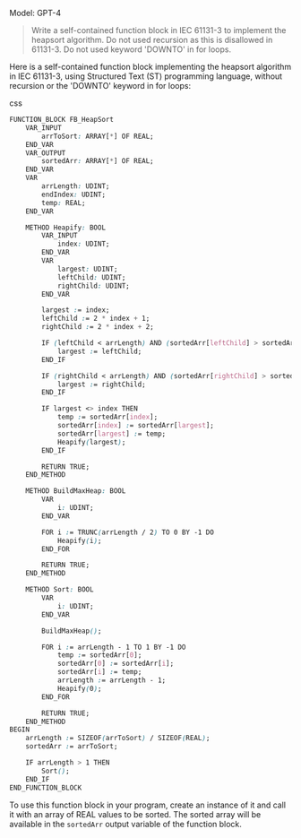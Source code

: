 Model: GPT-4

> Write a self-contained function block in IEC 61131-3 to implement the heapsort algorithm. Do not used recursion as this is disallowed in 61131-3. Do not used keyword 'DOWNTO' in for loops.

Here is a self-contained function block implementing the heapsort algorithm in IEC 61131-3, using Structured Text (ST) programming language, without recursion or the 'DOWNTO' keyword in for loops:

css

```css
FUNCTION_BLOCK FB_HeapSort
    VAR_INPUT
        arrToSort: ARRAY[*] OF REAL;
    END_VAR
    VAR_OUTPUT
        sortedArr: ARRAY[*] OF REAL;
    END_VAR
    VAR
        arrLength: UDINT;
        endIndex: UDINT;
        temp: REAL;
    END_VAR

    METHOD Heapify: BOOL
        VAR_INPUT
            index: UDINT;
        END_VAR
        VAR
            largest: UDINT;
            leftChild: UDINT;
            rightChild: UDINT;
        END_VAR

        largest := index;
        leftChild := 2 * index + 1;
        rightChild := 2 * index + 2;

        IF (leftChild < arrLength) AND (sortedArr[leftChild] > sortedArr[largest]) THEN
            largest := leftChild;
        END_IF

        IF (rightChild < arrLength) AND (sortedArr[rightChild] > sortedArr[largest]) THEN
            largest := rightChild;
        END_IF

        IF largest <> index THEN
            temp := sortedArr[index];
            sortedArr[index] := sortedArr[largest];
            sortedArr[largest] := temp;
            Heapify(largest);
        END_IF

        RETURN TRUE;
    END_METHOD

    METHOD BuildMaxHeap: BOOL
        VAR
            i: UDINT;
        END_VAR

        FOR i := TRUNC(arrLength / 2) TO 0 BY -1 DO
            Heapify(i);
        END_FOR

        RETURN TRUE;
    END_METHOD

    METHOD Sort: BOOL
        VAR
            i: UDINT;
        END_VAR

        BuildMaxHeap();

        FOR i := arrLength - 1 TO 1 BY -1 DO
            temp := sortedArr[0];
            sortedArr[0] := sortedArr[i];
            sortedArr[i] := temp;
            arrLength := arrLength - 1;
            Heapify(0);
        END_FOR

        RETURN TRUE;
    END_METHOD
BEGIN
    arrLength := SIZEOF(arrToSort) / SIZEOF(REAL);
    sortedArr := arrToSort;

    IF arrLength > 1 THEN
        Sort();
    END_IF
END_FUNCTION_BLOCK
```

To use this function block in your program, create an instance of it and call it with an array of REAL values to be sorted. The sorted array will be available in the `sortedArr` output variable of the function block.